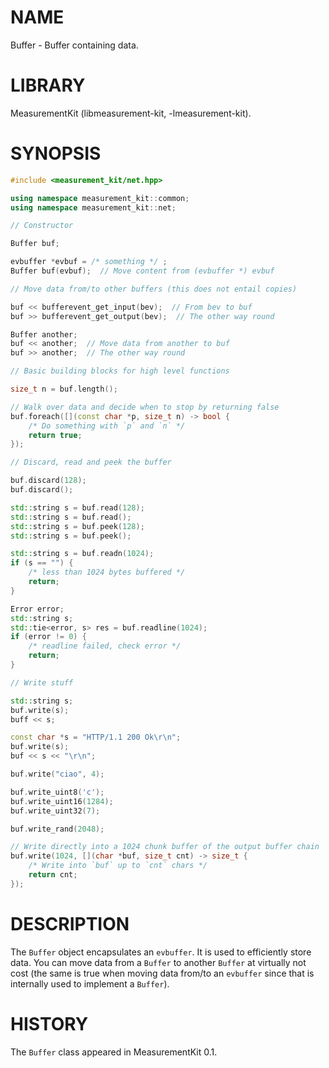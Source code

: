 # NAME
Buffer - Buffer containing data.

# LIBRARY
MeasurementKit (libmeasurement-kit, -lmeasurement-kit).

# SYNOPSIS

```C++
#include <measurement_kit/net.hpp>

using namespace measurement_kit::common;
using namespace measurement_kit::net;

// Constructor

Buffer buf;

evbuffer *evbuf = /* something */ ;
Buffer buf(evbuf);  // Move content from (evbuffer *) evbuf

// Move data from/to other buffers (this does not entail copies)

buf << bufferevent_get_input(bev);  // From bev to buf
buf >> bufferevent_get_output(bev);  // The other way round

Buffer another;
buf << another;  // Move data from another to buf
buf >> another;  // The other way round

// Basic building blocks for high level functions

size_t n = buf.length();

// Walk over data and decide when to stop by returning false
buf.foreach([](const char *p, size_t n) -> bool {
    /* Do something with `p` and `n` */
    return true;
});

// Discard, read and peek the buffer

buf.discard(128);
buf.discard();

std::string s = buf.read(128);
std::string s = buf.read();
std::string s = buf.peek(128);
std::string s = buf.peek();

std::string s = buf.readn(1024);
if (s == "") {
    /* less than 1024 bytes buffered */
    return;
}

Error error;
std::string s;
std::tie<error, s> res = buf.readline(1024);
if (error != 0) {
    /* readline failed, check error */
    return;
}

// Write stuff

std::string s;
buf.write(s);
buff << s;

const char *s = "HTTP/1.1 200 Ok\r\n";
buf.write(s);
buf << s << "\r\n";

buf.write("ciao", 4);

buf.write_uint8('c');
buf.write_uint16(1284);
buf.write_uint32(7);

buf.write_rand(2048);

// Write directly into a 1024 chunk buffer of the output buffer chain
buf.write(1024, [](char *buf, size_t cnt) -> size_t {
    /* Write into `buf` up to `cnt` chars */
    return cnt;
});
```

# DESCRIPTION

The `Buffer` object encapsulates an `evbuffer`. It is used to efficiently
store data. You can move data from a `Buffer` to another `Buffer` at virtually
not cost (the same is true when moving data from/to an `evbuffer` since
that is internally used to implement a `Buffer`).

# HISTORY

The `Buffer` class appeared in MeasurementKit 0.1.
